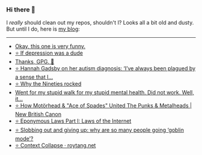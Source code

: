 ### Hi there 👋

I _really_ should clean out my repos, shouldn't I? Looks all a bit old and dusty. But until I do, here is [my blog](https://lostfocus.de/):

--- 

<!-- POST-LIST:START -->
- [Okay, this one is very funny.](https://lostfocus.de/2022/03/21/230424/)
- [⭐️ If depression was a dude](https://lostfocus.de/2022/03/21/230421/)
- [Thanks, GPG. 🥹](https://lostfocus.de/2022/03/21/230427/)
- [⭐️ Hannah Gadsby on her autism diagnosis: ‘I’ve always been plagued by a sense that I…](https://lostfocus.de/2022/03/20/230419/)
- [⭐️ Why the Nineties rocked](https://lostfocus.de/2022/03/20/230417/)
- [Went for my stupid walk for my stupid mental health. Did not work. Well, it…](https://lostfocus.de/2022/03/19/230415/)
- [⭐️ How Motörhead &amp; &quot;Ace of Spades&quot; United The Punks &amp; Metalheads | New British Canon](https://lostfocus.de/2022/03/19/230413/)
- [⭐️ Eponymous Laws Part I: Laws of the Internet](https://lostfocus.de/2022/03/17/230412/)
- [⭐️ Slobbing out and giving up: why are so many people going ‘goblin mode’?](https://lostfocus.de/2022/03/17/230411/)
- [⭐️ Context Collapse · roytang.net](https://lostfocus.de/2022/03/16/230409/)
<!-- POST-LIST:END -->

<!--
**lostfocus/lostfocus** is a ✨ _special_ ✨ repository because its `README.md` (this file) appears on your GitHub profile.

Here are some ideas to get you started:

- 🔭 I’m currently working on ...
- 🌱 I’m currently learning ...
- 👯 I’m looking to collaborate on ...
- 🤔 I’m looking for help with ...
- 💬 Ask me about ...
- 📫 How to reach me: ...
- 😄 Pronouns: ...
- ⚡ Fun fact: ...
-->
